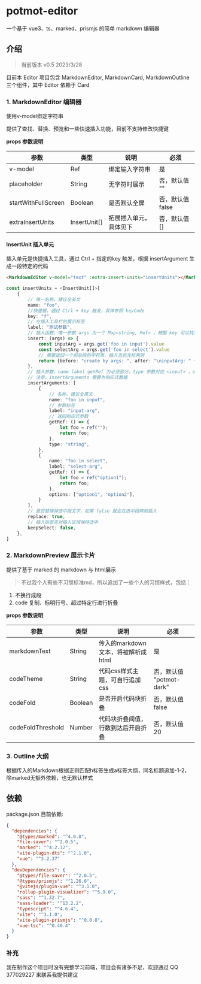 # potmot-editor

一个基于 vue3、ts、marked、prismjs 的简单 markdown 编辑器

## 介绍

> 当前版本 v0.5 2023/3/28

目前本 Editor 项目包含 MarkdownEditor, MarkdownCard, MarkdownOutline 三个组件，其中 Editor 依赖于 Card

### 1. MarkdownEditor 编辑器

使用v-model绑定字符串

提供了查找、替换、预览和一些快速插入功能，目前不支持修改快捷键

**props 参数说明**

|参数| 类型 | 说明 | 必须 |
| -- | -- | -- | -- |
| v-model | Ref<String> | 绑定输入字符串 | 是 |
| placeholder | String | 无字符时展示 | 否，默认值 "" |
| startWithFullScreen | Boolean | 是否默认全屏 | 否，默认值 false |
| extraInsertUnits | InsertUnit[] | 拓展插入单元，具体见下 | 否，默认值 [] |

#### InsertUnit 插入单元

插入单元是快捷插入工具，通过 Ctrl + 指定的key 触发，根据 insertArgument 生成一段特定的代码

```html
<MarkdownEditor v-model="text" :extra-insert-units="insertUnits"></MarkdownEditor>
```

```typescript
const insertUnits = <InsertUnit[]>[
    {
        // 唯一名称，建议全英文
        name: "foo",
        //快捷键，通过 Ctrl + key 触发，具体参照 keyCode
        key: "f",
        // 在插入工具栏的展示标签
        label: "测试参数",
        // 插入函数，唯一参数 args 为一个 Map<string, Ref> ，根据 key 可以找到对应的 insertArguments
        insert: (args) => {
            const inputArg = args.get('foo in input').value
            const selectArg = args.get('foo in select').value
            // 需要返回一个前后段的字符串，插入当前光标两侧
            return {before: "create by args: ", after: "\ninputArg: " + inputArg + "\nselectArg: " + selectArg}
        },
        // 插入参数，name label getRef 为必须部分，type 参数对应 <input> ，options 参数对应 <select>
        // 注意，insertArguments 需要为响应式数据
        insertArguments: [
            {
                // 名称，建议全英文
                name: "foo in input",
                // 参数标签
                label: "input-arg",
                // 返回响应式参数
                getRef: () => {
                    let foo = ref("");
                    return foo;
                },
                type: "string",
            },
            {
                name: "foo in select",
                label: "select-arg",
                getRef: () => {
                    let foo = ref("option1");
                    return foo;
                },
                options: ["option1", "option2"],
            }
        ],
        // 是否替换掉选中段文字，如果 false 就会在选中段两侧插入
        replace: true,
        // 插入后是否对插入区域保持选中
        keepSelect: false,
    },
]
```

### 2. MarkdownPreview 展示卡片

提供了基于 marked 的 markdown 与 html展示
> 不过我个人有些不习惯标准md，所以追加了一些个人的习惯样式，包括：<br>
1. 不换行成段<br>
2. code 复制、标明行号、超过特定行进行折叠

**props 参数说明**

| 参数 | 类型 | 说明 | 必须 |
|--------------|--|-------------------------|---------------------|
| markdownText | String | 传入的markdown文本，将被解析成html | 是 |
| codeTheme | String | 代码css样式主题，可自行追加css | 否，默认值 "potmot-dark" |
| codeFold | Boolean | 是否开启代码块折叠 | 否，默认值 false |
| codeFoldThreshold | Number | 代码块折叠阈值，行数到达后开启折叠 | 否，默认值 20 |

### 3. Outline 大纲

根据传入的Markdown根据正则匹配h标签生成a标签大纲，同名标题追加-1\-2，除marked无额外依赖，也无默认样式

## 依赖

package.json 目前依赖:

```json
{
  "dependencies": {
    "@types/marked": "^4.0.8",
    "file-saver": "^2.0.5",
    "marked": "^4.2.12",
    "vite-plugin-dts": "^2.1.0",
    "vue": "^3.2.37"
  },
  "devDependencies": {
    "@types/file-saver": "^2.0.5",
    "@types/prismjs": "^1.26.0",
    "@vitejs/plugin-vue": "^3.1.0",
    "rollup-plugin-visualizer": "^5.9.0",
    "sass": "^1.32.7",
    "sass-loader": "^13.2.2",
    "typescript": "^4.6.4",
    "vite": "^3.1.0",
    "vite-plugin-prismjs": "^0.0.8",
    "vue-tsc": "^0.40.4"
  }
}
```

### 补充

我在制作这个项目时没有完整学习前端，项目会有诸多不足，欢迎通过 QQ 377029227 来联系我提供建议